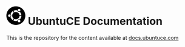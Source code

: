 <h1><img src="https://raw.githubusercontent.com/jeremehancock/docs.ubuntuce.com-content/main/pages/assets/images/ubuntu-logo.png" height="50" alt="UbuntuCE"/> UbuntuCE Documentation</h1>

This is the repository for the content available at [docs.ubuntuce.com](https://docs.ubuntuce.com)